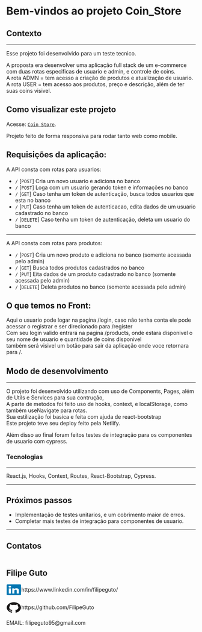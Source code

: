 # Bem-vindos ao projeto Coin_Store

## Contexto

---

Esse projeto foi desenvolvido para um teste tecnico.

A proposta era desenvolver uma aplicação full stack de um e-commerce com duas rotas especificas de usuario e admin, e controle de coins.<br>
A rota ADMN = tem acesso a criação de produtos e atualização de usuario.<br>
A rota USER = tem acesso aos produtos, preço e descrição, além de ter suas coins visivel.

## Como visualizar este projeto

Acesse:  [`Coin Store`](https://deft-moxie-065dae.netlify.app/).

Projeto feito de forma responsiva para rodar tanto web como mobile.


## Requisições da aplicação:

A API consta com rotas para usuarios: 
  * `/` [`POST`] Cria um novo usuario e adiciona no banco
  * `/` [`POST`] Loga com um usuario gerando token e informações no banco
  * `/` [`GET`] Caso tenha um token de autenticação, busca todos usuarios que esta no banco
  * `/` [`PUT`]  Caso tenha um token de autenticacao, edita dados de um usuario cadastrado no banco
  * `/` [`DELETE`] Caso tenha um token de autenticação, deleta um usuario do banco

---

A API consta com rotas para produtos:
  * `/` [`POST`] Cria um novo produto e adiciona no banco (somente acessada pelo admin)
  * `/` [`GET`] Busca todos produtos cadastrados no banco
  * `/` [`PUT`]  Eita dados de um produto cadastrado no banco (somente acessada pelo admin)
  * `/` [`DELETE`] Deleta produtos no banco (somente acessada pelo admin)

## O que temos no Front:

Aqui o usuario pode logar na pagina /login, caso não tenha conta ele pode acessar o registrar e ser direcionado para /register<br>
Com seu login valido entrará na pagina /products, onde estara disponivel o seu nome de usuario e quantidade de coins disponivel<br>
também será visivel um botão para sair da aplicação onde voce retornara para /.


## Modo de desenvolvimento

---

O projeto foi desenvolvido utilizando com uso de Components, Pages, além de Utils e Services para sua contrução,<br>
A parte de metodos foi feito uso de hooks, context, e localStorage, como também useNavigate para rotas.<br>
Sua estilização foi basica e feita com ajuda de react-bootstrap<br>
Este projeto teve seu deploy feito pela Netlify.<br>

Além disso ao final foram feitos testes de integração para os componentes de usuario com cypress.


### Tecnologias

---

React.js, Hooks, Context, Routes, React-Bootstrap, Cypress.

---

## Próximos passos

* Implementação de testes unitarios, e um cobrimento maior de erros.
* Completar mais testes de integração para componentes de usuario.

---

## Contatos

<div style="display: flex; align-items: center; justify-content: space-between;">
  <div>
    <h2>Filipe Guto</h2>
  <div style="display: flex; align-items: center;">
    <img align="center" alt="Linkedin" height="30" width="40" src="https://raw.githubusercontent.com/devicons/devicon/master/icons/linkedin/linkedin-original.svg">https://www.linkedin.com/in/filipeguto/
  </div>
  <br/>
  <div style="display: flex;align-items: center;">
    <img align="center" alt="github" height="30" width="40" src="https://raw.githubusercontent.com/devicons/devicon/master/icons/github/github-original.svg"> https://github.com/FilipeGuto
  </div>
  <br/>
   <div style="display: flex;align-items: center;">
    EMAIL: filipeguto95@gmail.com
  </div>
<br/>
